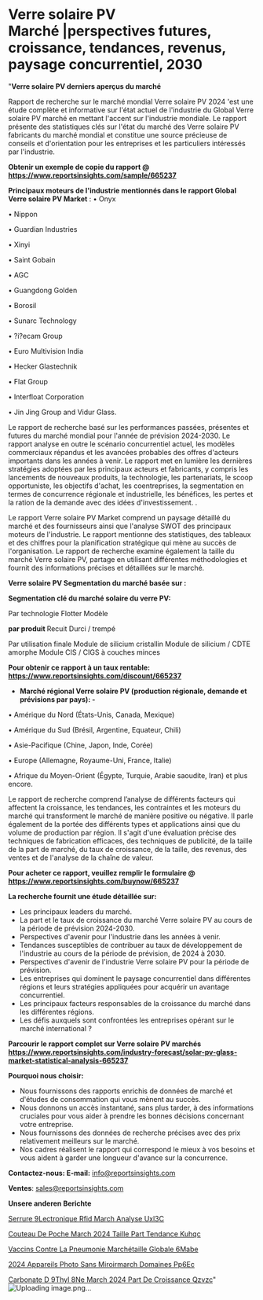  # Verre solaire PV Marché |perspectives futures, croissance, tendances, revenus, paysage concurrentiel, 2030

"<strong>Verre solaire PV derniers aperçus du marché</strong>

Rapport de recherche sur le marché mondial Verre solaire PV 2024 'est une étude complète et informative sur l'état actuel de l'industrie du Global Verre solaire PV marché en mettant l'accent sur l'industrie mondiale. Le rapport présente des statistiques clés sur l'état du marché des Verre solaire PV fabricants du marché mondial et constitue une source précieuse de conseils et d'orientation pour les entreprises et les particuliers intéressés par l'industrie.

<strong>Obtenir un exemple de copie du rapport @ <a href=https://www.reportsinsights.com/sample/665237>https://www.reportsinsights.com/sample/665237</a></strong>

<strong>Principaux moteurs de l'industrie mentionnés dans le rapport Global Verre solaire PV Market</strong> :
• Onyx

• Nippon

• Guardian Industries

• Xinyi

• Saint Gobain

• AGC

• Guangdong Golden

• Borosil

• Sunarc Technology

• ?i?ecam Group

• Euro Multivision India

• Hecker Glastechnik

• Flat Group

• Interfloat Corporation

• Jin Jing Group and Vidur Glass.

Le rapport de recherche basé sur les performances passées, présentes et futures du marché mondial pour l'année de prévision 2024-2030. Le rapport analyse en outre le scénario concurrentiel actuel, les modèles commerciaux répandus et les avancées probables des offres d'acteurs importants dans les années à venir. Le rapport met en lumière les dernières stratégies adoptées par les principaux acteurs et fabricants, y compris les lancements de nouveaux produits, la technologie, les partenariats, le scoop opportuniste, les objectifs d'achat, les coentreprises, la segmentation en termes de concurrence régionale et industrielle, les bénéfices, les pertes et la ration de la demande avec des idées d'investissement. .

Le rapport Verre solaire PV Market comprend un paysage détaillé du marché et des fournisseurs ainsi que l'analyse SWOT des principaux moteurs de l'industrie. Le rapport mentionne des statistiques, des tableaux et des chiffres pour la planification stratégique qui mène au succès de l'organisation. Le rapport de recherche examine également la taille du marché Verre solaire PV, partage en utilisant différentes méthodologies et fournit des informations précises et détaillées sur le marché.

<strong>Verre solaire PV Segmentation du marché basée sur :</strong>

<strong> Segmentation clé du marché solaire du verre PV: </strong>

Par technologie
Flotter
Modèle

<strong> par produit </strong>
Recuit
Durci / trempé

Par utilisation finale
Module de silicium cristallin
Module de silicium / CDTE amorphe
Module CIS / CIGS à couches minces

<strong>Pour obtenir ce rapport à un taux rentable: <a href=https://www.reportsinsights.com/discount/665237>https://www.reportsinsights.com/discount/665237</a></strong>
<ul>
  <li><strong>Marché régional Verre solaire PV (production régionale, demande et prévisions par pays): -</strong></li>
</ul>
• Amérique du Nord (États-Unis, Canada, Mexique)

• Amérique du Sud (Brésil, Argentine, Equateur, Chili)

• Asie-Pacifique (Chine, Japon, Inde, Corée)

• Europe (Allemagne, Royaume-Uni, France, Italie)

• Afrique du Moyen-Orient (Égypte, Turquie, Arabie saoudite, Iran) et plus encore.

Le rapport de recherche comprend l’analyse de différents facteurs qui affectent la croissance, les tendances, les contraintes et les moteurs du marché qui transforment le marché de manière positive ou négative. Il parle également de la portée des différents types et applications ainsi que du volume de production par région. Il s'agit d'une évaluation précise des techniques de fabrication efficaces, des techniques de publicité, de la taille de la part de marché, du taux de croissance, de la taille, des revenus, des ventes et de l'analyse de la chaîne de valeur.

<strong>Pour acheter ce rapport, veuillez remplir le formulaire @   <a href=https://www.reportsinsights.com/buynow/665237>https://www.reportsinsights.com/buynow/665237</a></strong>

<strong>La recherche fournit une étude détaillée sur:</strong>
<ul>
  <li>Les principaux leaders du marché.</li>
  <li>La part et le taux de croissance du marché Verre solaire PV au cours de la période de prévision 2024-2030.</li>
  <li>Perspectives d'avenir pour l'industrie dans les années à venir.</li>
  <li>Tendances susceptibles de contribuer au taux de développement de l'industrie au cours de la période de prévision, de 2024 à 2030.</li>
  <li>Perspectives d'avenir de l'industrie Verre solaire PV pour la période de prévision.</li>
  <li>Les entreprises qui dominent le paysage concurrentiel dans différentes régions et leurs stratégies appliquées pour acquérir un avantage concurrentiel.</li>
  <li>Les principaux facteurs responsables de la croissance du marché dans les différentes régions.</li>
  <li>Les défis auxquels sont confrontées les entreprises opérant sur le marché international ?</li>
</ul>

<strong>Parcourir le rapport complet sur Verre solaire PV marchés <a href=https://www.reportsinsights.com/industry-forecast/solar-pv-glass-market-statistical-analysis-665237>https://www.reportsinsights.com/industry-forecast/solar-pv-glass-market-statistical-analysis-665237</a></strong>

<strong>Pourquoi nous choisir:</strong>
<ul>
  <li>Nous fournissons des rapports enrichis de données de marché et d'études de consommation qui vous mènent au succès.</li>
  <li>Nous donnons un accès instantané, sans plus tarder, à des informations cruciales pour vous aider à prendre les bonnes décisions concernant votre entreprise.</li>
  <li>Nous fournissons des données de recherche précises avec des prix relativement meilleurs sur le marché.</li>
  <li>Nos cadres réalisent le rapport qui correspond le mieux à vos besoins et vous aident à garder une longueur d'avance sur la concurrence.</li>
</ul>
<strong>Contactez-nous:
</strong><strong>E-mail:</strong> <a href=mailto:info@reportsinsights.com>info@reportsinsights.com</a>

<strong>Ventes</strong>: <a href=mailto:sales@reportsinsights.com>sales@reportsinsights.com</a>

<strong>Unsere anderen Berichte</strong>

<a href=https://www.linkedin.com/pulse/serrure-%C3%A9lectronique-rfid-march%C3%A9-analyse-uxl3c/>Serrure  9Lectronique Rfid March Analyse Uxl3C</a>

<a href=https://www.linkedin.com/pulse/couteau-de-poche-march%C3%A9-2024-taille-part-tendance-kuhqc/>Couteau De Poche March 2024 Taille Part Tendance Kuhqc</a>

<a href=https://www.linkedin.com/pulse/vaccins-contre-la-pneumonie-marchétaille-globale-6mabe/>Vaccins Contre La Pneumonie Marchétaille Globale 6Mabe</a>

<a href=https://www.linkedin.com/pulse/2024-appareils-photo-sans-miroirmarch%C3%A9-domaines-pp6ec/>2024 Appareils Photo Sans Miroirmarch Domaines Pp6Ec</a>

<a href=https://www.linkedin.com/pulse/carbonate-d%C3%A9thyl%C3%A8ne-march%C3%A9-2024-part-de-croissance-qzvzc/>Carbonate D 9Thyl 8Ne March 2024 Part De Croissance Qzvzc</a>"
![Uploading image.png…]()
